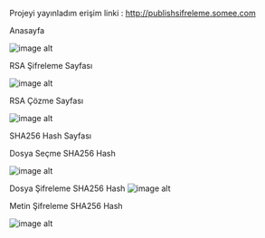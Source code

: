 Projeyi yayınladım erişim linki : http://publishsifreleme.somee.com

Anasayfa 

![image alt](https://github.com/user-attachments/assets/d0d72660-cd6e-4d60-abce-d1060fac5db8)

RSA Şifreleme Sayfası

![image alt](https://github.com/user-attachments/assets/cf6e6e80-392d-46a9-8e2f-3570bdc4d02d)

RSA Çözme Sayfası

![image alt](https://github.com/user-attachments/assets/21e709c6-3105-4fe7-b386-6faf04c5ebbb)

SHA256 Hash Sayfası

Dosya Seçme SHA256 Hash

![image alt](https://github.com/user-attachments/assets/37c9e897-625e-4f1f-88e9-eafc0f41058c)


Dosya Şifreleme SHA256 Hash
![image alt](https://github.com/user-attachments/assets/8d487021-6f40-4396-8726-0b82ad5228bd)


Metin Şifreleme SHA256 Hash

![image alt](https://github.com/user-attachments/assets/f1291c95-e117-41a5-9806-c9bb687b8eb7)

